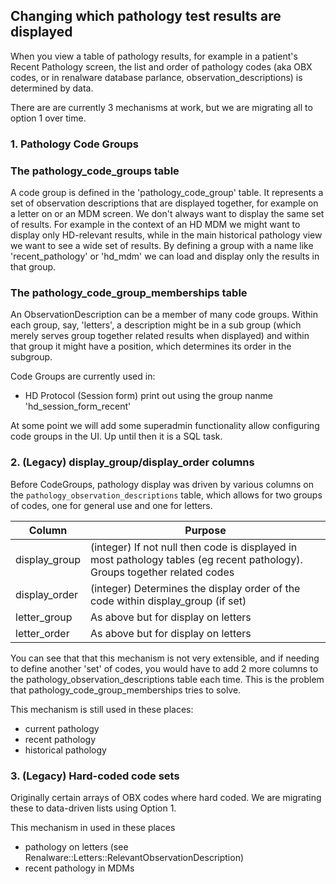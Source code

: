 ## Changing which pathology test results are displayed

When you view a table of pathology results, for example in a patient's Recent Pathology screen,
the list and order of pathology codes (aka OBX codes, or in renalware database parlance,
observation_descriptions) is determined by data.

There are are currently 3 mechanisms at work, but we are migrating all to option 1 over time.

### 1. Pathology Code Groups

### The pathology_code_groups table

A code group is defined in the 'pathology_code_group' table.
It represents a set of observation descriptions that are displayed together, for example on a letter on or an  MDM screen.
We don't always want to display the same set of results. For example in the context of an HD MDM we might want to display only HD-relevant results, while in the main historical pathology view we want to see a wide set of results. By defining a group with a name like 'recent_pathology' or 'hd_mdm' we can load and display only the results in that group.

### The pathology_code_group_memberships table

An ObservationDescription can be a member of many code groups.
Within each group, say, 'letters', a description might be in a sub group (which merely serves group together related results when displayed) and within that group it might have a position, which
determines its order in the subgroup.

Code Groups are currently used in:

- HD Protocol (Session form) print out using the group nanme 'hd_session_form_recent'

At some point we will add some superadmin functionality allow
configuring code groups in the UI. Up until then it is a SQL task.

### 2. (Legacy) display_group/display_order columns

Before CodeGroups, pathology display was driven by various columns on the
`pathology_observation_descriptions` table, which allows for two groups of codes, one for
general use and one for letters.

| Column | Purpose |
|---|---|
| display_group | (integer) If not null then code is displayed in most pathology tables (eg recent pathology). Groups together related codes |
| display_order | (integer) Determines the display order of the code within display_group (if set) |
| letter_group | As above but for display on letters |
| letter_order | As above but for display on letters |

You can see that that this mechanism is not very extensible, and if needing to define another 'set' of codes, you
would have to add 2 more columns to the pathology_observation_descriptions table each time. This is
the problem that pathology_code_group_memberships tries to solve.

This mechanism is still used in these places:
- current pathology
- recent pathology
- historical pathology

### 3. (Legacy) Hard-coded code sets

Originally certain arrays of OBX codes where hard coded. We are migrating these
to data-driven lists using Option 1.

This mechanism in used in these places
- pathology on letters (see Renalware::Letters::RelevantObservationDescription)
- recent pathology in MDMs

